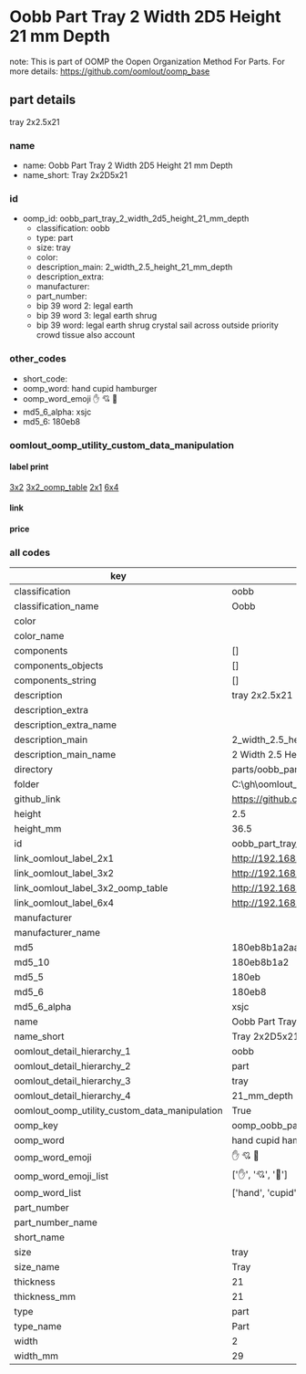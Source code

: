 # Oobb Part Tray 2 Width 2D5 Height 21 mm Depth  

note: This is part of OOMP the Oopen Organization Method For Parts. For more details: https://github.com/oomlout/oomp_base

##  part details
  



tray 2x2.5x21



### name
* name: Oobb Part Tray 2 Width 2D5 Height 21 mm Depth
* name_short: Tray 2x2D5x21 
### id
* oomp_id: oobb_part_tray_2_width_2d5_height_21_mm_depth
  * classification: oobb
  * type: part
  * size: tray
  * color: 
  * description_main: 2_width_2.5_height_21_mm_depth
  * description_extra: 
  * manufacturer: 
  * part_number: 
  * bip 39 word 2: legal earth
  * bip 39 word 3: legal earth shrug
  * bip 39 word: legal earth shrug crystal sail across outside priority crowd tissue also account

### other_codes
* short_code: 
* oomp_word: hand cupid hamburger
* oomp_word_emoji :hand: :cupid: :hamburger:
* md5_6_alpha: xsjc
* md5_6: 180eb8






### oomlout_oomp_utility_custom_data_manipulation
#### label print
[3x2](http://192.168.1.245:1112/?label=oomp%20xsjc)
[3x2_oomp_table](http://192.168.1.108:1112/?label=oomp%20xsjc)
[2x1](http://192.168.1.242:1112/?label=oomp%20xsjc)
[6x4](http://192.168.1.55:1112/?label=oomp%20xsjc)    

#### link

                              

#### price







### all codes 
| key | value |  
| --- | --- |  
| classification | oobb |  
| classification_name | Oobb |  
| color |  |  
| color_name |  |  
| components | [] |  
| components_objects | [] |  
| components_string | [] |  
| description | tray 2x2.5x21 |  
| description_extra |  |  
| description_extra_name |  |  
| description_main | 2_width_2.5_height_21_mm_depth |  
| description_main_name | 2 Width 2.5 Height 21 mm Depth |  
| directory | parts/oobb_part_tray_2_width_2d5_height_21_mm_depth |  
| folder | C:\gh\oomlout_oobb_version_4_generated_parts\parts\oobb_part_tray_2_width_2d5_height_21_mm_depth |  
| github_link | https://github.com/oomlout/oomlout_oomp_part_src/tree/main/parts/oobb_part_tray_2_width_2d5_height_21_mm_depth |  
| height | 2.5 |  
| height_mm | 36.5 |  
| id | oobb_part_tray_2_width_2d5_height_21_mm_depth |  
| link_oomlout_label_2x1 | http://192.168.1.242:1112/?label=oomp%20xsjc |  
| link_oomlout_label_3x2 | http://192.168.1.245:1112/?label=oomp%20xsjc |  
| link_oomlout_label_3x2_oomp_table | http://192.168.1.108:1112/?label=oomp%20xsjc |  
| link_oomlout_label_6x4 | http://192.168.1.55:1112/?label=oomp%20xsjc |  
| manufacturer |  |  
| manufacturer_name |  |  
| md5 | 180eb8b1a2aaf3b0095f13558e915bfb |  
| md5_10 | 180eb8b1a2 |  
| md5_5 | 180eb |  
| md5_6 | 180eb8 |  
| md5_6_alpha | xsjc |  
| name | Oobb Part Tray 2 Width 2D5 Height 21 mm Depth |  
| name_short | Tray 2x2D5x21  |  
| oomlout_detail_hierarchy_1 | oobb |  
| oomlout_detail_hierarchy_2 | part |  
| oomlout_detail_hierarchy_3 | tray |  
| oomlout_detail_hierarchy_4 | 21_mm_depth |  
| oomlout_oomp_utility_custom_data_manipulation | True |  
| oomp_key | oomp_oobb_part_tray_2_width_2d5_height_21_mm_depth |  
| oomp_word | hand cupid hamburger |  
| oomp_word_emoji | :hand: :cupid: :hamburger: |  
| oomp_word_emoji_list | [':hand:', ':cupid:', ':hamburger:'] |  
| oomp_word_list | ['hand', 'cupid', 'hamburger'] |  
| part_number |  |  
| part_number_name |  |  
| short_name |  |  
| size | tray |  
| size_name | Tray |  
| thickness | 21 |  
| thickness_mm | 21 |  
| type | part |  
| type_name | Part |  
| width | 2 |  
| width_mm | 29 |  

